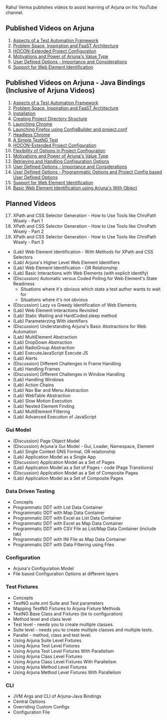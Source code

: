 Rahul Verma publishes videos to assist learning of Arjuna on his YouTube channel. 

## Published Videos on Arjuna
1. [Aspects of a Test Automation Framework](https://www.youtube.com/watch?v=OF8m6590_LA)
2. [Problem Space, Inspiration and FaaST Architecture](https://www.youtube.com/watch?v=hkd-kJi139Y)
3. [HOCON-Extended Project Configuration](https://www.youtube.com/watch?v=kfl5LjNJaR8)
4. [Motivations and Power of Arjuna's Value Type](https://www.youtube.com/watch?v=IJxCeg3_HMM)
5. [User Defined Options - Importance and Considerations](https://www.youtube.com/watch?v=cL9iDpVryJ0)
6. [Support for Web Element Identification](https://www.youtube.com/watch?v=gCw7ke7wrzE)

## Published Videos on Arjuna - Java Bindings (Inclusive of Arjuna Videos)
1. [Aspects of a Test Automation Framework](https://www.youtube.com/watch?v=OF8m6590_LA)
2. [Problem Space, Inspiration and FaaST Architecture](https://www.youtube.com/watch?v=hkd-kJi139Y)
3. [Installation](https://www.youtube.com/watch?v=4gLyOSQ-17E)
4. [Creating Project Directory Structure](https://www.youtube.com/watch?v=sYaF3wDk7uw)
5. [Launching Chrome](https://www.youtube.com/watch?v=j02yUuwtemU)
6. [Launching Firefox using ConfigBuilder and project.conf](https://www.youtube.com/watch?v=s4cfdB4JkKY)
7. [Headless Chrome](https://www.youtube.com/watch?v=88-gGbhRNI0)
8. [A Simple TestNG Test](https://www.youtube.com/watch?v=zR7sHxFOtvY)
9. [HOCON-Extended Project Configuration](https://www.youtube.com/watch?v=kfl5LjNJaR8)
10. [Flexibility of Options in Project Configuration](https://www.youtube.com/watch?v=yK1Mkc4eA4g)
11. [Motivations and Power of Arjuna's Value Type](https://www.youtube.com/watch?v=IJxCeg3_HMM)
12. [Retrieving and Handling Configuration Options](https://www.youtube.com/watch?v=p76qhXYYbIQ)
13. [User Defined Options - Importance and Considerations](https://www.youtube.com/watch?v=cL9iDpVryJ0)
14. [User Defined Options - Programmatic Options and Project Config based User Defined Options](https://www.youtube.com/watch?v=tfKxtAI04iA)
15. [Support for Web Element Identification](https://www.youtube.com/watch?v=gCw7ke7wrzE)
16. [Basic Web Element Identification using Arjuna's With Object](https://www.youtube.com/watch?v=_O89D37wAc8)

## Planned Videos
17. XPath and CSS Selector Generation - How to Use Tools like ChroPath Wisely - Part 1
18. XPath and CSS Selector Generation - How to Use Tools like ChroPath Wisely - Part 2
19. XPath and CSS Selector Generation - How to Use Tools like ChroPath Wisely - Part 3
* (Lab) Web Element Identification - With Methods for XPath and CSS Selectors
* (Lab) Arjuna's Higher Level Web Element Identifiers 
* (Lab) Web Element Identification - OR Relationship
* (Lab) Basic Interactions with Web Elements (with explicit identify)
* (Discussion) Automatic versus Coded Polling for Web Element's State Readiness 
	* Situations where it's obvious which state a test author wants to wait for
	* Situations where it's not obvious 
* (Discussion) Lazy vs Greedy Identification of Web Elements
* (Lab) Web Element Interactions Revisited 
* (Lab) Static Waiting and HardCoded.sleep method
* (Lab) Parameterzing With identifiers
* (Discussion) Understanding Arjuna's Basic Abstractions for Web Automation
* (Lab) MultiElement Abstraction
* (Lab) DropDown Abstraction
* (Lab) RadioGroup Abstraction
* (Lab) ExecuteJavaScript Execute JS
* (Lab) Alerts
* (Discussion) Different Challenges in Frame Handling
* (Lab) Handling Frames
* (Discussion) Different Challenges in Window Handling
* (Lab) Handling Windows
* (Lab) Action Chains
* (Lab) Nav Bar and Menu Abstraction
* (Lab) WebTable Abstraction
* (Lab) Slow Motion Execution
* (Lab) Nested Element Finding
* (Lab) MultiElement Filtering
* (Lab) Advanced Execution of JavaScript

### Gui Model
* (Discussion) Page Object Model 
* (Discussion) Arjuna'a Gui Model - Gui, Loader, Namespace, Element
* (Lab) Single Context GNS Format, OR relationship
* (Lab) Application Model as a Single App
* (Discussion) Application Model as a Set of Pages
* (Lab) Application Model as a Set of Pages - code (Page Transitions)
* (Discussion) Application Model as a Set of Composite Pages
* (Lab) Application Model as a Set of Composite Pages

### Data Driven Testing
* Concepts 
* Programmatic DDT with List Data Container
* Programmatic DDT with Map Data Container
* Programmatic DDT with Excel as List Data Container
* Programmatic DDT with Excel as Map Data Container
* Programmatic DDT with CSV File as List/Map Data Container (include tab)
* Programmatic DDT with INI File as Map Data Container
* Programmatic DDT with Data Filtering using Files

### Configuration
* Arjuna's Configuration Model
* File based Configuration Options at different layers

### Test Fixtures
* Concepts
* TestNG suite.xml Suite and Test parameters
* Mapping TestNG Fixtures to Arjuna Fixture Methods
* TestNG Base Class and Fixtures (tie to configuration)
* Method level and class level
* Test level - needs you to create multiple classes.
* Suite level - needs you to create multiple classes and multiple tests.
* Parallel - method, class and test level.
* Using Arjuna Suite Level Fixtures
* Using Arjuna Test Level Fixtures
* Using Arjuna Test Level Fixtures With Parallelism
* Using Arjuna Class Level Fixtures
* Using Arjuna Class Level Fixtures With Parallelism
* Using Arjuna Method Level Fixtures
* Using Arjuna Method Level Fixtures With Parallelism

### CLI
* JVM Args and CLI of Arjuna-Java Bindings
* Central Options
* Overriding Custom Configs
* Configuration File

